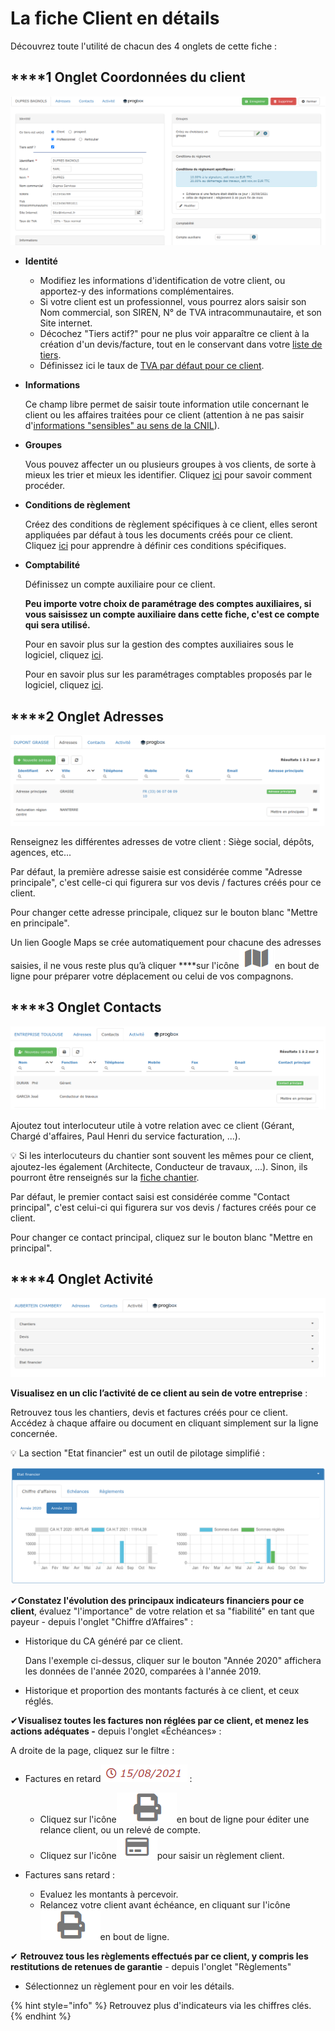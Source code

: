# La fiche Client en détails

Découvrez toute l'utilité de chacun des 4 onglets de cette fiche :

## \*\*\*\*1 **Onglet  Coordonnées du client**

![](../../../.gitbook/assets/screenshot-175-.png)



* **Identité**

  * Modifiez les informations d'identification de votre client, ou apportez-y des informations complémentaires.
  * Si votre client est un professionnel, vous pourrez alors saisir son Nom commercial, son SIREN, N° de TVA intracommunautaire, et son Site internet.
  * Décochez "Tiers actif?" pour ne plus voir apparaître ce client à la création d'un devis/facture, tout en le conservant dans votre [liste de tiers](../les-listes-de-tiers/).
  * Définissez ici le taux de [TVA par défaut pour ce client](tva.md).

* **Informations**

  Ce champ libre permet de saisir toute information utile concernant le client ou les affaires traitées pour ce client \(attention à ne pas saisir d'[informations "sensibles" au sens de la CNIL](https://www.cnil.fr/fr/cnil-direct/question/une-donnee-sensible-cest-quoi)\).

* **Groupes**

  Vous pouvez affecter un ou plusieurs groupes à vos clients, de sorte à mieux les trier et mieux les identifier. Cliquez [ici](../categories-et-groupes-de-tiers.md#groupes-de-tiers) pour savoir comment procéder.

* **Conditions de règlement**

  Créez des conditions de règlement spécifiques à ce client, elles seront appliquées par défaut à tous les documents créés pour ce client. Cliquez [ici](../../../aide-au-demarrage/parametrage-de-mon-entreprise/conditions-de-reglement.md#conditions-de-reglement-specifiques) pour apprendre à définir ces conditions spécifiques.

* **Comptabilité**

  Définissez un compte auxiliaire pour ce client.

  **Peu importe votre choix de paramétrage des comptes auxiliaires, si vous saisissez un compte auxiliaire dans cette fiche, c'est ce compte qui sera utilisé.**

  Pour en savoir plus sur la gestion des comptes auxiliaires sous le logiciel, cliquez [ici](../../exports-comptables/).

  Pour en savoir plus sur les paramétrages comptables proposés par le logiciel, cliquez [ici](../../exports-comptables/).



## \*\*\*\*2 **Onglet  Adresses**

![](../../../.gitbook/assets/screenshot-180-.png)

Renseignez les différentes adresses de votre client : Siège social, dépôts, agences, etc...

Par défaut, la première adresse saisie est considérée comme "Adresse principale", c'est celle-ci qui figurera sur vos devis / factures créés pour ce client.

Pour changer cette adresse principale, cliquez sur le bouton blanc "Mettre en principale".

Un lien Google Maps se crée automatiquement pour chacune des adresses saisies, il ne vous reste plus qu’à cliquer ****sur l'icône![](../../../.gitbook/assets/screenshot-181-.png)en bout de ligne pour préparer votre déplacement ou celui de vos compagnons.



## \*\*\*\*3 **Onglet  Contacts**

![](../../../.gitbook/assets/screenshot-182-.png)

Ajoutez tout interlocuteur utile à votre relation avec ce client \(Gérant, Chargé d'affaires, Paul Henri du service facturation, ...\).

💡 Si les interlocuteurs du chantier sont souvent les mêmes pour ce client, ajoutez-les également \(Architecte, Conducteur de travaux, ...\). Sinon, ils pourront être renseignés sur la [fiche chantier](../../les-chantiers-1/la-fiche-chantier-en-detail.md#onglet-contacts).

Par défaut, le premier contact saisi est considérée comme "Contact principal", c'est celui-ci qui figurera sur vos devis / factures créés pour ce client.

Pour changer ce contact principal, cliquez sur le bouton blanc "Mettre en principal".



## \*\*\*\*4 **Onglet  Activité**

![](../../../.gitbook/assets/screenshot-184-.png)

**Visualisez en un clic l’activité de ce client au sein de votre entreprise** : 

Retrouvez tous les chantiers, devis et factures créés pour ce client. Accédez à chaque affaire ou document en cliquant simplement sur la ligne concernée.

💡 La section "Etat financier" est un outil de pilotage simplifié :

![](../../../.gitbook/assets/screenshot-183-.png)

✔**Constatez l'évolution des principaux indicateurs financiers pour ce client**, évaluez "l'importance" de votre relation et sa "fiabilité" en tant que payeur - depuis l'onglet "Chiffre d’Affaires" :

* Historique du CA généré par ce client. 

  Dans l'exemple ci-dessus, cliquer sur le bouton "Année 2020" affichera les données de l'année 2020, comparées à l'année 2019.

* Historique et proportion des montants facturés à ce client, et ceux réglés.



✔**Visualisez toutes les factures non réglées par ce client, et menez les actions adéquates -** depuis l'onglet «Échéances» :

A droite de la page, cliquez sur le filtre :

* Factures en retard![](../../../.gitbook/assets/screenshot-186-.png) :

  * Cliquez sur l'icône![](../../../.gitbook/assets/screenshot-185a-.png)en bout de ligne pour éditer une relance client, ou un relevé de compte.
  * Cliquez sur l'icône![](../../../.gitbook/assets/screenshot-185-.png)pour saisir un règlement client.

* Factures sans retard :
  * Evaluez les montants à percevoir.
  * Relancez votre client avant échéance, en cliquant sur l'icône![](../../../.gitbook/assets/screenshot-185a-.png)en bout de ligne.

✔ **Retrouvez tous les règlements effectués par ce client, y compris les restitutions de retenues de garantie** - depuis l'onglet "Règlements"

* Sélectionnez un règlement pour en voir les détails.



{% hint style="info" %}
Retrouvez plus d'indicateurs via les chiffres clés.
{% endhint %}





